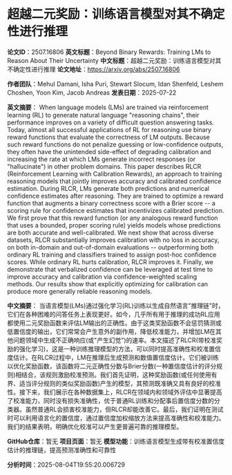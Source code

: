 # 超越二元奖励：训练语言模型对其不确定性进行推理

**论文ID**：2507.16806
**英文标题**：Beyond Binary Rewards: Training LMs to Reason About Their Uncertainty
**中文标题**：超越二元奖励：训练语言模型对其不确定性进行推理
**论文地址**：https://arxiv.org/abs/2507.16806

**作者团队**：Mehul Damani, Isha Puri, Stewart Slocum, Idan Shenfeld, Leshem Choshen, Yoon Kim, Jacob Andreas
**发表日期**：2025-07-22

**英文摘要**：
When language models (LMs) are trained via reinforcement learning (RL) to
generate natural language "reasoning chains", their performance improves on a
variety of difficult question answering tasks. Today, almost all successful
applications of RL for reasoning use binary reward functions that evaluate the
correctness of LM outputs. Because such reward functions do not penalize
guessing or low-confidence outputs, they often have the unintended side-effect
of degrading calibration and increasing the rate at which LMs generate
incorrect responses (or "hallucinate") in other problem domains. This paper
describes RLCR (Reinforcement Learning with Calibration Rewards), an approach
to training reasoning models that jointly improves accuracy and calibrated
confidence estimation. During RLCR, LMs generate both predictions and numerical
confidence estimates after reasoning. They are trained to optimize a reward
function that augments a binary correctness score with a Brier score -- a
scoring rule for confidence estimates that incentivizes calibrated prediction.
We first prove that this reward function (or any analogous reward function that
uses a bounded, proper scoring rule) yields models whose predictions are both
accurate and well-calibrated. We next show that across diverse datasets, RLCR
substantially improves calibration with no loss in accuracy, on both in-domain
and out-of-domain evaluations -- outperforming both ordinary RL training and
classifiers trained to assign post-hoc confidence scores. While ordinary RL
hurts calibration, RLCR improves it. Finally, we demonstrate that verbalized
confidence can be leveraged at test time to improve accuracy and calibration
via confidence-weighted scaling methods. Our results show that explicitly
optimizing for calibration can produce more generally reliable reasoning
models.

**中文摘要**：
当语言模型(LMs)通过强化学习(RL)训练以生成自然语言"推理链"时，它们在各种困难的问答任务上表现更好。如今，几乎所有用于推理的成功RL应用都使用二元奖励函数来评估LM输出的正确性。由于这类奖励函数不会惩罚猜测或低置信度的输出，它们常常会产生意外的副作用，降低校准能力，并增加LM在其他问题领域中生成不正确响应(或"产生幻觉")的速率。本文描述了RLCR(带校准奖励的强化学习)，这是一种训练推理模型的方法，可以同时提高准确性和校准置信度估计。在RLCR过程中，LM在推理后生成预测和数值置信度估计。它们被训练以优化奖励函数，该函数将二元正确性分数与Brier分数(一种置信度估计的评分规则)相结合，该规则激励校准预测。我们首先证明，这种奖励函数(或任何使用有界、适当评分规则的类似奖励函数)产生的模型，其预测既准确又具有良好的校准性。接下来，我们展示在各种数据集上，RLCR在领域内和领域外评估中显著提高了校准能力，同时没有损失准确性，优于普通RL训练和分配事后置信度分数的分类器。虽然普通RL会损害校准能力，但RLCR却能改善它。最后，我们证明在测试时可以利用语言化的置信度，通过置信度加权缩放方法来提高准确性和校准能力。我们的结果表明，明确优化校准可以产生更普遍可靠的推理模型。

**GitHub仓库**：暂无
**项目页面**：暂无
**模型功能**：训练语言模型生成带有校准置信度估计的推理链，提高预测准确性和可靠性

**分析时间**：2025-08-04T19:55:20.006729

